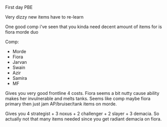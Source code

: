 First day PBE

Very dizzy new items have to re-learn

One good comp i've seen that you kinda need decent amount of items for is fiora morde duo

Comp:
- Morde
- Fiora
- Jarvan
- Swain
- Azir
- Samira
- MF

Gives you very good frontline 4 costs. Fiora seems a bit nutty cause ability makes her invulnerable and melts tanks. Seems like comp maybe fiora primary then just jam AP/bruiser/tank items on morde.

Gives you 4 strategist + 3 noxus + 2 challenger + 2 slayer + 3 demacia. So actually not that many items needed since you get radiant demacia on fiora.